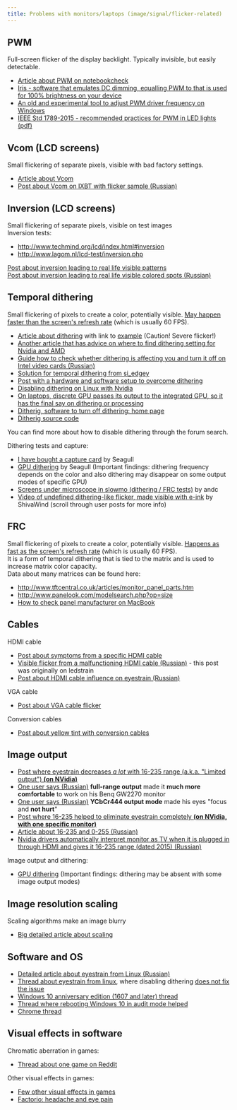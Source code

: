 ```yaml
---
title: Problems with monitors/laptops (image/signal/flicker-related)
---
```



## PWM
Full-screen flicker of the display backlight. Typically invisible, but easily detectable.   
- [Article about PWM on notebookcheck](https://www.notebookcheck.net/Why-Pulse-Width-Modulation-PWM-is-such-a-headache.270240.0.html)
- [Iris - software that emulates DC dimming, equalling PWM to that is used for 100% brightness on your device](https://iristech.co/)
- [An old and experimental tool to adjust PWM driver frequency on Windows](https://github.com/tpurtell/PWM)
- [IEEE Std 1789-2015 - recommended practices for PWM in LED lights (pdf)](http://www.bio-licht.org/02_resources/info_ieee_2015_standards-1789.pdf)

## Vcom (LCD screens)
Small flickering of separate pixels, visible with bad factory settings.  
- [Article about Vcom](https://www.eetimes.com/lcd-screens-dont-flicker-or-do-they/)
- [Post about Vcom on IXBT with flicker sample (Russian)](https://forum.ixbt.com/topic.cgi?id=28:30236:7864#7864)

## Inversion (LCD screens)
Small flickering of separate pixels, visible on test images  
Inversion tests:
- <http://www.techmind.org/lcd/index.html#inversion>
- <http://www.lagom.nl/lcd-test/inversion.php>   

[Post about inversion leading to real life visible patterns](https://ledstrain.org/d/1075-apple-miniled-products-2021/23)   
[Post about inversion leading to real life visible colored spots (Russian)](https://4pda.to/forum/index.php?showtopic=943228&view=findpost&p=112435540)   

## Temporal dithering
Small flickering of pixels to create a color, potentially visible. [May happen faster than the screen's refresh rate](https://forums.blurbusters.com/viewtopic.php?t=6799#p50428) (which is usually 60 FPS).
- [Article about dithering](https://smerity.com/articles/2013/dithering.html) with link to [example](https://codepen.io/Smerity/pen/Abwcu) (Caution! Severe flicker!)
- [Another article that has advice on where to find dithering setting for Nvidia and AMD](https://vpixx.com/vocal/dithering/)
- [Guide how to check whether dithering is affecting you and turn it off on Intel video cards (Russian)](https://4pda.to/forum/index.php?showtopic=943228&view=findpost&p=111856809)
- [Solution for temporal dithering from si_edgey](https://ledstrain.org/d/152-temporal-dithering-sensitivity-my-solution)
- [Post with a hardware and software setup to overcome dithering](https://ledstrain.org/d/794-is-there-a-name-for-seeing-a-sea-of-sparkly-motion-in-a-white-screen/5)
- [Disabling dithering on Linux with Nvidia](https://ledstrain.org/d/785-eyestrain-when-switching-from-windows-to-linux/25)
- [On laptops, discrete GPU passes its output to the integrated GPU, so it has the final say on dithering or processing](https://ledstrain.org/d/152-temporal-dithering-sensitivity-my-solution/451)
- [Ditherig, software to turn off dithering: home page](https://kawamoto.no-ip.org/henteko/index_en.html)
- [Ditherig source code](https://ledstrain.org/d/1001-ditherig-is-open-source-on-github)

You can find more about how to disable dithering through the forum search.

Dithering tests and capture:   
- [I have bought a capture card](https://ledstrain.org/d/703-i-have-bought-a-capture-card) by Seagull  
- [GPU dithering](https://ledstrain.org/d/895-gpu-dithering/) by Seagull  (Important findings: dithering frequency depends on the color and also dithering may disappear on some output modes of specific GPU)   
- [Screens under microscope in slowmo (dithering / FRC tests)](https://ledstrain.org/d/409-screens-under-microscope-in-slowmo-dithering-frc-tests) by andc    
- [Video of undefined dithering-like flicker, made visible with e-ink](https://ledstrain.org/d/152-temporal-dithering-sensitivity-my-solution/116) by ShivaWind (scroll through user posts for more info)   

## FRC
Small flickering of pixels to create a color, potentially visible. [Happens as fast as the screen's refresh rate](https://forums.blurbusters.com/viewtopic.php?t=6799#p50428) (which is usually 60 FPS).  
It is a form of temporal dithering that is tied to the matrix and is used to increase matrix color capacity.   
Data about many matrices can be found here:
- <http://www.tftcentral.co.uk/articles/monitor_panel_parts.htm>
- <http://www.panelook.com/modelsearch.php?op=size>
- [How to check panel manufacturer on MacBook](https://ledstrain.org/d/1166-completely-lost/7)

## Cables
HDMI cable
- [Post about symptoms from a specific HDMI cable](https://ledstrain.org/d/214-hdmi-vs-vga-cable-and-eyestrain/23)
- [Visible flicker from a malfunctioning HDMI cable (Russian)](https://4pda.to/forum/index.php?showtopic=943228&view=findpost&p=111506641) - this post was originally on ledstrain
- [Post about HDMI cable influence on eyestrain (Russian)](http://forum.ixbt.com/topic.cgi?id=28:29319:724#724)

VGA cable   
- [Post about VGA cable flicker](https://ledstrain.org/d/992-vga-cables)   

Conversion cables
- [Post about yellow tint with conversion cables](https://ledstrain.org/d/959-cables-actually-matter)

## Image output
- [Post where eyestrain decreases *a lot* with 16-235 range (a.k.a. "Limited output") **(on NVidia)**](https://ledstrain.org/d/884-bad-eye-strain-100-at-rgb-output-dymanic-range-full-20-at-limtied)
- [One user says (Russian)](https://forum.ixbt.com/topic.cgi?id=28:30236:5869#5869) **full-range output** made it **much more comfortable** to work on his Benq GW2270 monitor
- [One user says (Russian)](https://forum.ixbt.com/topic.cgi?id=28:29319:1907#1907) **YCbCr444 output mode** made his eyes "focus and **not hurt**"
- [Post where 16-235 helped to eliminate eyestrain completely **(on NVidia, with one specific monitor)**](https://forums.blurbusters.com/viewtopic.php?f=2&t=6351&hilit=eyestrain&start=30#p65421)
- [Article about 16-235 and 0-255 (Russian)](http://www.vodkomotornik.ru/forum/viewtopic.php?t=3073)
- [Nvidia drivers automatically interpret monitor as TV when it is plugged in through HDMI and gives it 16-235 range (dated 2015) (Russian)](https://render.ru/xen/threads/hdmi-nvidia-ogranichenie-dinamicheskogo-diapazona-do-16-235.159632/)

Image output and dithering:  
- [GPU dithering](https://ledstrain.org/d/895-gpu-dithering/) (Important findings: dithering may be absent with some image output modes)

## Image resolution scaling
Scaling algorithms make an image blurry  
- [Big detailed article about scaling](https://tanalin.com/en/articles/integer-scaling/)

## Software and OS
- [Detailed article about eyestrain from Linux (Russian)](https://www.linux.org.ru/forum/linux-hardware/15961616#comments)
- [Thread about eyestrain from linux](https://ledstrain.org/d/785-eyestrain-when-switching-from-windows-to-linux), where disabling dithering [does not fix the issue](https://ledstrain.org/d/785-eyestrain-when-switching-from-windows-to-linux/82)
- [Windows 10 anniversary edition (1607 and later) thread](https://ledstrain.org/d/169-windows-10-anniversary-edition/)
- [Thread where rebooting Windows 10 in audit mode helped](https://ledstrain.org/d/1351-rebooting-in-audit-mode-made-windows-10-useable-for-me/)
- [Chrome thread](https://ledstrain.org/d/1064-google-chrome-temporal-dithering)

## Visual effects in software
Chromatic aberration in games: 
- [Thread about one game on Reddit](https://www.reddit.com/r/theouterworlds/comments/ebvl1z/the_game_looks_so_better_without_chromatic/)

Other visual effects in games:
- [Few other visual effects in games](https://ledstrain.org/d/153-gaming-specific-issues)
- [Factorio: headache and eye pain](https://ledstrain.org/d/1203-win10-finally-caught-up-to-me-and-i-might-be-losing-my-career-because-of-it/13)
